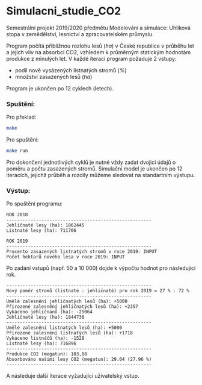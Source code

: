 # Simulacni_studie_CO2
Semestrální projekt 2019/2020 předmětu Modelování a simulace: Uhlíková stopa v zemědělství, lesnictví a zpracovatelském průmyslu.

Program počítá přibližnou rozlohu lesů (*ha*) v České republice v průběhu let a jejich vliv na absorbci CO2, vzhledem k průměrným statickým hodnotám produkce z minulých let. V každé iteraci program požaduje 2 vstupy: 
- podíl nově vysázených listnatých stromů (*%*)
- množství zasazených lesů (*ha*)

Program je ukončen po 12 cyklech (letech).
### Spuštění:
Pro překlad:
```sh
make
```
Pro spuštění:
```sh
make run
```

Pro dokončení jednotlivých cyklů je nutné vždy zadat dvojici údajů o poměru a počtu zasazených stromů. Simulační model je ukončen po 12 iteracích, jejichž průběh a rozdíly můžeme sledovat na standartním výstupu.

### Výstup:
Po spuštění programu:

```
ROK 2018
------------------------------------------------------
Jehličnaté lesy (ha): 1862445
Listnaté lesy (ha): 711706

ROK 2019
------------------------------------------------------
Procento zasazených listnatých stromů v roce 2019: INPUT
Počet hektarů nového lesa v roce 2019: INPUT
```
Po zadání vstupů (např. 50 a 10 000) dojde k výpočtu hodnot pro následující rok.
```
------------------------------------------------------
Nový poměr stromů (listnaté : jehličnaté) pro rok 2019 = 27 % : 72 %
------------------------------------------------------
Umělé zalesnění jehličnatých lesů (ha): +5000
Přirozené zalesnění jehličnatých lesů (ha): +2357
Vykáceno jehličnanů (ha): -25064
Jehličnaté lesy (ha): 1844738
------------------------------------------------------
Umělé zalesnění listnatých lesů (ha): +5000
Přirozené zalesnění listnatých lesů (ha): +1718
Vykáceno listnáčů (ha): -1528
Listnaté lesy (ha): 716896
------------------------------------------------------
Produkce CO2 (megatun): 103,88
Absorbováno našimi lesy CO2 (megatun): 29.04 (27.96 %)
------------------------------------------------------
```
A následuje další iterace vyžadující uživatelský vstup.
